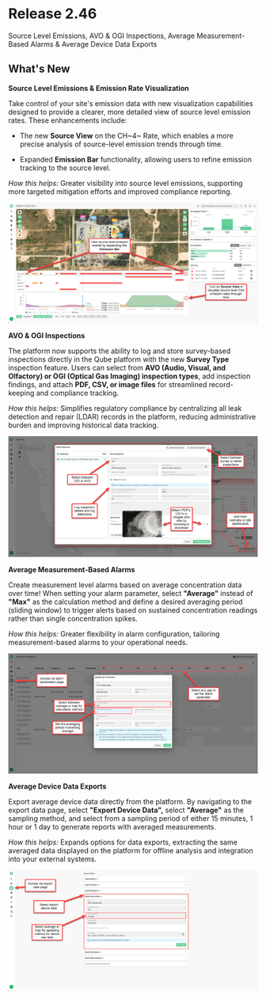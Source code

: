 # Release 2.46

Source Level Emissions, AVO & OGI Inspections, Average Measurement-Based Alarms & Average Device Data Exports

<!-- truncate -->

## What's New

**Source Level Emissions & Emission Rate Visualization**

Take control of your site's emission data with new visualization
capabilities designed to provide a clearer, more detailed view of source
level emission rates. These enhancements include:

- The new **Source View** on the CH~4~ Rate, which enables a more
  precise analysis of source-level emission trends through time.

- Expanded **Emission Bar** functionality, allowing users to refine
  emission tracking to the source level.

*How this helps:* Greater visibility into source level emissions,
supporting more targeted mitigation efforts and improved compliance
reporting.

![Source-level charts](./media/2025-02-26-2.46-Release-Notes_v0-1/image1.png)

**AVO & OGI Inspections**

The platform now supports the ability to log and store survey-based
inspections directly in the Qube platform with the new **Survey Type**
inspection feature. Users can select from **AVO (Audio, Visual, and
Olfactory) or OGI (Optical Gas Imaging) inspection types**, add
inspection findings, and attach **PDF, CSV, or image files** for
streamlined record-keeping and compliance tracking.

*How this helps:* Simplifies regulatory compliance by centralizing all
leak detection and repair (LDAR) records in the platform, reducing
administrative burden and improving historical data tracking.

![Adding Inspections](./media/2025-02-26-2.46-Release-Notes_v0-1/image2.png)

**Average Measurement-Based Alarms**

Create measurement level alarms based on average concentration data over
time! When setting your alarm parameter, select **"Average"** instead of
**"Max"** as the calculation method and define a desired averaging
period (sliding window) to trigger alerts based on sustained
concentration readings rather than single concentration spikes.

*How this helps:* Greater flexibility in alarm configuration, tailoring
measurement-based alarms to your operational needs.

![Alarm Parameters](./media/2025-02-26-2.46-Release-Notes_v0-1/image3.png)

**Average Device Data Exports**

Export average device data directly from the platform. By navigating to
the export data page, select **"Export Device Data",** select
**"Average"** as the sampling method, and select from a sampling period
of either 15 minutes, 1 hour or 1 day to generate reports with averaged
measurements.

*How this helps:* Expands options for data exports, extracting the same
averaged data displayed on the platform for offline analysis and
integration into your external systems.

![Device Exports](./media/2025-02-26-2.46-Release-Notes_v0-1/image4.png)

